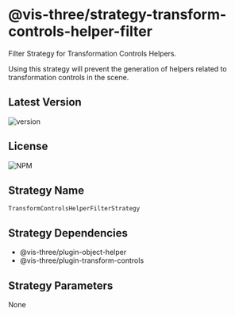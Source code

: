 # @vis-three/strategy-transform-controls-helper-filter

Filter Strategy for Transformation Controls Helpers.

Using this strategy will prevent the generation of helpers related to transformation controls in the scene.

## Latest Version

<img alt="version" src="https://img.shields.io/npm/v/@vis-three/strategy-transform-controls-helper-filter">

## License

<img alt="NPM" src="https://img.shields.io/npm/l/@vis-three/strategy-transform-controls-helper-filter?color=blue">

## Strategy Name

`TransformControlsHelperFilterStrategy`

## Strategy Dependencies

- @vis-three/plugin-object-helper
- @vis-three/plugin-transform-controls

## Strategy Parameters

None
